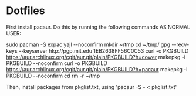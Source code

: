 # Dotfiles
First install pacaur. Do this by running the following commands AS NORMAL USER:

  sudo pacman -S expac yajl --noconfirm
  mkdir ~/tmp
  cd ~/tmp/
  gpg --recv-keys --keyserver hkp://pgp.mit.edu 1EB2638FF56C0C53
  curl -o PKGBUILD https://aur.archlinux.org/cgit/aur.git/plain/PKGBUILD?h=cower
  makepkg -i PKGBUILD --noconfirm
  curl -o PKGBUILD https://aur.archlinux.org/cgit/aur.git/plain/PKGBUILD?h=pacaur
  makepkg -i PKGBUILD --noconfirm
  cd
  rm -r ~/tmp

Then, install packages from pkglist.txt, using 'pacaur -S - < pkglist.txt'
